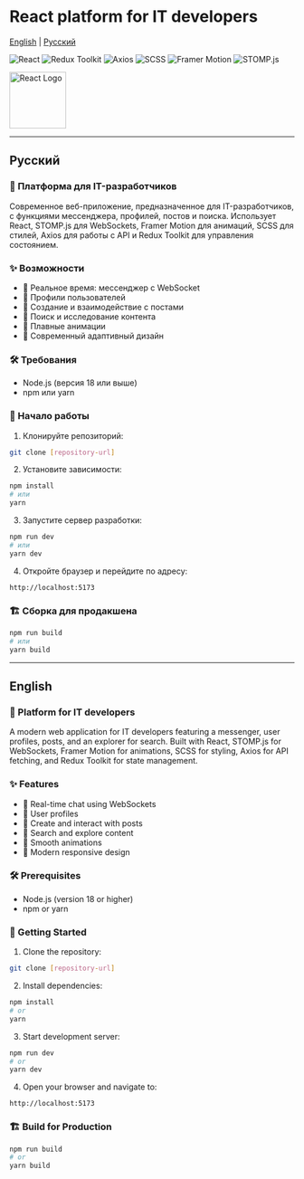 # React platform for IT developers

[English](#english) | [Русский](#русский)

![React](https://img.shields.io/badge/React-61DAFB?style=for-the-badge&logo=react&logoColor=white)
![Redux Toolkit](https://img.shields.io/badge/Redux%20Toolkit-764ABC?style=for-the-badge&logo=redux&logoColor=white)
![Axios](https://img.shields.io/badge/Axios-5A29E4?style=for-the-badge&logo=axios&logoColor=white)
![SCSS](https://img.shields.io/badge/SCSS-CC6699?style=for-the-badge&logo=sass&logoColor=white)
![Framer Motion](https://img.shields.io/badge/Framer%20Motion-EA4C89?style=for-the-badge&logo=framer&logoColor=white)
![STOMP.js](https://img.shields.io/badge/STOMP.js-009688?style=for-the-badge)

<img src="https://upload.wikimedia.org/wikipedia/commons/a/a7/React-icon.svg" width="100" alt="React Logo">

---

## Русский

### 🚀 Платформа для IT-разработчиков

Современное веб-приложение, предназначенное для IT-разработчиков, с функциями мессенджера, профилей, постов и поиска. Использует React, STOMP.js для WebSockets, Framer Motion для анимаций, SCSS для стилей, Axios для работы с API и Redux Toolkit для управления состоянием.

### ✨ Возможности

- 💬 Реальное время: мессенджер с WebSocket
- 👤 Профили пользователей
- 📝 Создание и взаимодействие с постами
- 🔎 Поиск и исследование контента
- 💫 Плавные анимации
- 🎨 Современный адаптивный дизайн

### 🛠 Требования

- Node.js (версия 18 или выше)
- npm или yarn

### 🚀 Начало работы

1. Клонируйте репозиторий:

```bash
git clone [repository-url]
```

2. Установите зависимости:

```bash
npm install
# или
yarn
```

3. Запустите сервер разработки:

```bash
npm run dev
# или
yarn dev
```

4. Откройте браузер и перейдите по адресу:

```
http://localhost:5173
```

### 🏗 Сборка для продакшена

```bash
npm run build
# или
yarn build
```

---

## English

### 🚀 Platform for IT developers

A modern web application for IT developers featuring a messenger, user profiles, posts, and an explorer for search. Built with React, STOMP.js for WebSockets, Framer Motion for animations, SCSS for styling, Axios for API fetching, and Redux Toolkit for state management.

### ✨ Features

- 💬 Real-time chat using WebSockets
- 👤 User profiles
- 📝 Create and interact with posts
- 🔎 Search and explore content
- 💫 Smooth animations
- 🎨 Modern responsive design

### 🛠 Prerequisites

- Node.js (version 18 or higher)
- npm or yarn

### 🚀 Getting Started

1. Clone the repository:

```bash
git clone [repository-url]
```

2. Install dependencies:

```bash
npm install
# or
yarn
```

3. Start development server:

```bash
npm run dev
# or
yarn dev
```

4. Open your browser and navigate to:

```
http://localhost:5173
```

### 🏗 Build for Production

```bash
npm run build
# or
yarn build

